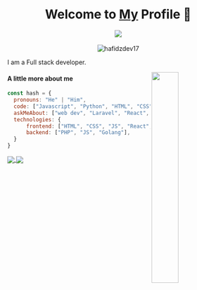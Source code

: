 <p align="center">
  <h1 align="center">Welcome to <a href="https://github.com/hafidzdev17">My</a> Profile 👋</h1>
</p>
<p align="center">
  <a align="center" href="https://github.com/DenverCoder1/readme-typing-svg"><img src="https://readme-typing-svg.herokuapp.com?&font=IBM+Plex+Sans&color=F72EE2&size=25&lines=Welcome+to+my+GitHub+Profile!;I'm+a+Web+developer" /></a>
  <br><br>
  <img src="https://komarev.com/ghpvc/?username=hafidzdev17&color=872657&style=flat" alt="hafidzdev17" />
</p>
<p>I am a Full stack developer.</p>
<img align="right" src="https://media.giphy.com/media/M9gbBd9nbDrOTu1Mqx/giphy.gif" style="width:35%;">

#### A little more about me
```javascript
const hash = {
  pronouns: "He" | "Him",
  code: ["Javascript", "Python", "HTML", "CSS", "PHP", "Golang],
  askMeAbout: ["web dev", "Laravel", "React", "Vue", "Golang", "Cloud"],
  technologies: {
      frontend: ["HTML", "CSS", "JS", "React", "Next", "Material UI"],
      backend: ["PHP", "JS", "Golang"],
  }
}
```

<a href="https://github.com/hafidzdev17">
  <img align="center" src="https://github-readme-stats.vercel.app/api?username=alfianchii&count_private=true&show_icons=true&theme=tokyonight" />
</a>
<a href="https://github.com/hafidzdev17">
  <img align="center" src="https://github-readme-stats.vercel.app/api/top-langs/?username=alfianchii&layout=compact&theme=tokyonight&langs_count=8" />
</a>
